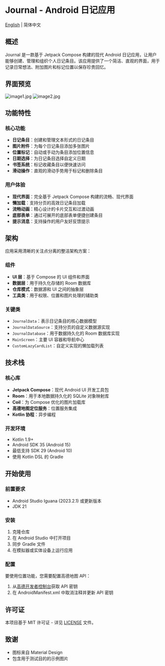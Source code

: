 # Journal - Android 日记应用

[English](README.md) | 简体中文

## 概述

Journal 是一款基于 Jetpack Compose 构建的现代 Android
日记应用，让用户能够创建、管理和组织个人日记条目。该应用提供了一个简洁、直观的界面，用于记录日常想法、附加图片和标记位置以保存珍贵回忆。

## 界面预览

![image1.jpg](README_IMAGES/image1.jpg)
![image2.jpg](README_IMAGES/image2.jpg)

## 功能特性

### 核心功能

- **日记条目**：创建和管理文本形式的日记条目
- **图片附件**：为每个日记条目添加多张图片
- **位置标记**：自动或手动为条目添加位置信息
- **日期选择**：为日记条目选择自定义日期
- **书签系统**：标记收藏条目以便快速访问
- **滑动操作**：直观的滑动手势用于标记和删除条目

### 用户体验

- **现代界面**：完全基于 Jetpack Compose 构建的流畅、现代界面
- **懒加载**：支持分页的高效日记条目加载
- **流畅动画**：精心设计的卡片交互和过渡动画
- **底部表单**：通过可展开的底部表单便捷创建条目
- **提示消息**：支持操作的用户友好反馈提示

## 架构

应用采用清晰的关注点分离的整洁架构方案：

### 组件

- **UI 层**：基于 Compose 的 UI 组件和界面
- **数据层**：用于持久化存储的 Room 数据库
- **仓库模式**：数据源和 UI 之间的抽象层
- **工具类**：用于权限、位置和图片处理的辅助类

### 关键类

- `JournalData`：表示日记条目的核心数据模型
- `JournalDataSource`：支持分页的自定义数据源实现
- `JournalDatabase`：用于数据持久化的 Room 数据库实现
- `MainScreen`：主要 UI 容器和导航中心
- `CustomLazyCardList`：自定义实现的懒加载列表

## 技术栈

### 核心库

- **Jetpack Compose**：现代 Android UI 开发工具包
- **Room**：用于本地数据持久化的 SQLite 对象映射库
- **Coil**：为 Compose 优化的图片加载库
- **高德地图定位服务**：位置服务集成
- **Kotlin 协程**：异步编程

### 开发环境

- Kotlin 1.9+
- Android SDK 35 (Android 15)
- 最低支持 SDK 29 (Android 10)
- 使用 Kotlin DSL 的 Gradle

## 开始使用

### 前置要求

- Android Studio Iguana (2023.2.1) 或更新版本
- JDK 21

### 安装

1. 克隆仓库
2. 在 Android Studio 中打开项目
3. 同步 Gradle 文件
4. 在模拟器或实体设备上运行应用

### 配置

要使用位置功能，您需要配置高德地图 API：

1. 从[高德开发者控制台](https://lbs.amap.com/)获取 API 密钥
2. 在 AndroidManifest.xml 中取消注释并更新 API 密钥

## 许可证

本项目基于 MIT 许可证 - 详见 [LICENSE](LICENSE) 文件。

## 致谢

- 图标来自 Material Design
- 包含用于测试目的的示例图片